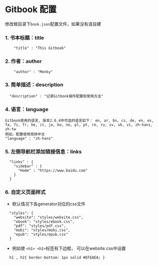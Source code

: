 <!--
 * @Description: 
 * @Author: Linxian Hong
 * @Date: 2021-06-03 16:23:15
 * @LastEditTime: 2021-06-04 19:27:37
 * @LastEditors: Linxian Hong
-->
# Gitbook 配置

修改根目录下`book.json`配置文件，如果没有请自建

### 1. 书本标题：title
```
    "title" : "This Gitbook"
```

### 2. 作者：author
```
    "author" : "Monky"
```

### 3. 简单描述：description
```
  "description" : "记录Gitbook插件配置和使用方法"
```

### 4. 语言：language
```
Gitbook使用的语言, 版本2.6.4中可选的语言如下： en, ar, bn, cs, de, en, es, fa, fi, fr, he, it, ja, ko, no, pl, pt, ro, ru, sv, uk, vi, zh-hans, zh-tw 
例如，配置使用简体中文 
"language" : "zh-hans"
```

### 5. 左侧导航栏添加链接信息：links
```
  "links" : { 
    "sidebar" : { 
      "Home" : "https://www.baidu.com" 
    }
  }
```

### 6. 自定义页面样式
 - 默认情况下各generator对应的css文件
```
  "styles": { 
    "website": "styles/website.css", 
    "ebook": "styles/ebook.css", 
    "pdf": "styles/pdf.css", 
    "mobi": "styles/mobi.css", 
    "epub": "styles/epub.css" 
  }
```

 - 例如使 `<h1> <h2>`标签有下边框， 可以在website.css中设置
```
  h1 , h2{ border-bottom: 1px solid #EFEAEA; }
```